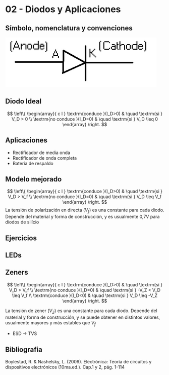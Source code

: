 # 02 - Diodos y Aplicaciones

## Símbolo, nomenclatura y convenciones

![diode_conv](img/02_diode_convention.jpg)

## Diodo Ideal
$$ \left\{ 
    \begin{array}{ c l }
        \textrm{conduce }(I_D>0) & \quad \textrm{si } V_D > 0 \\
        \textrm{no conduce }(I_D=0)                 & \quad \textrm{si } V_D \leq 0
    \end{array} 
\right.
$$

## Aplicaciones
- Rectificador de media onda
- Rectificador de onda completa
- Batería de respaldo

## Modelo mejorado

$$ \left\{ 
    \begin{array}{ c l }
        \textrm{conduce }(I_D>0) & \quad \textrm{si } V_D > V_f \\
        \textrm{no conduce }(I_D=0)                 & \quad \textrm{si } V_D \leq V_f
    \end{array} 
\right.
$$
La tensión de polarización en directa ($V_f$) es una constante para cada diodo. Depende del material y forma de construcción, y es usualmente 0,7V para diodos de silício

## Ejercicios

## LEDs

## Zeners

$$ \left\{ 
    \begin{array}{ c l }
        \textrm{conduce }(I_D>0) & \quad \textrm{si } V_D > V_f \\
        \textrm{no conduce }(I_D=0)                 & \quad \textrm{si } -V_Z < V_D \leq V_f \\
        \textrm{conduce }(I_D<0)                 & \quad \textrm{si } V_D \leq -V_Z
    \end{array} 
\right.
$$

La tensión de zener ($V_Z$) es una constante para cada diodo. Depende del material y forma de construcción, y se puede obtener en distintos valores, usualmente mayores y más estables que $V_f$

- ESD -> TVS

## Bibliografia

Boylestad, R. & Nashelsky, L. (2009). Electrónica: Teoría de circuitos y dispositivos electrónicos (10ma.ed.). Cap.1 y 2, pág. 1-114